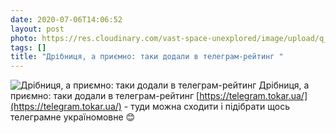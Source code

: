 ```yaml
---
date: 2020-07-06T14:06:52
layout: post
photo: https://res.cloudinary.com/vast-space-unexplored/image/upload/q_auto,dpr_auto,w_auto/photos/photo_1016_06-07-2020_14-06-52.jpg
tags: []
title: "Дрібниця, а приємно: таки додали в телеграм-рейтинг "
---
```

![Дрібниця, а приємно: таки додали в телеграм-рейтинг ](https://res.cloudinary.com/vast-space-unexplored/image/upload/q_auto,dpr_auto,w_auto/photos/photo_1016_06-07-2020_14-06-52.jpg)
Дрібниця, а приємно: таки додали в телеграм-рейтинг [https://telegram.tokar.ua/](https://telegram.tokar.ua/) - туди можна сходити і підібрати щось телеграмне україномовне 😊